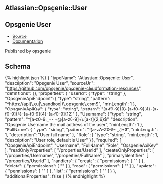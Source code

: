 
## Atlassian::Opsgenie::User

## Opsgenie User

- [Source](https:&#x2F;&#x2F;github.com&#x2F;opsgenie&#x2F;opsgenie-cloudformation-resources) 
- [Documentation]()

Published by opsgenie

## Schema
{% highlight json %}
{
    "typeName": "Atlassian::Opsgenie::User",
    "description": "Opsgenie User",
    "sourceUrl": "https://github.com/opsgenie/opsgenie-cloudformation-resources",
    "definitions": {},
    "properties": {
        "UserId": {
            "type": "string"
        },
        "OpsgenieApiEndpoint": {
            "type": "string",
            "pattern": "^https://api(\\.eu|\\.sandbox|)\\.opsgenie\\.com$",
            "minLength": 1
        },
        "OpsgenieApiKey": {
            "type": "string",
            "pattern": "[a-f0-9]{8}-[a-f0-9]{4}-[a-f0-9]{4}-[a-f0-9]{4}-[a-f0-9]{12}"
        },
        "Username": {
            "type": "string",
            "pattern": "^[a-z0-9._+-]+@[a-z0-9]+\\.[a-z]{2,6}$",
            "description": "Opsgenie Username the mail address of the user",
            "minLength": 1
        },
        "FullName": {
            "type": "string",
            "pattern": "^[a-zA-Z0-9- _.]+$",
            "minLength": 1,
            "description": "User full name"
        },
        "Role": {
            "type": "string",
            "minLength": 1,
            "description": "User role, default is User"
        }
    },
    "required": [
        "OpsgenieApiEndpoint",
        "Username",
        "FullName",
        "Role",
        "OpsgenieApiKey"
    ],
    "readOnlyProperties": [
        "/properties/UserId"
    ],
    "createOnlyProperties": [
        "/properties/Username",
        "/properties/FullName"
    ],
    "primaryIdentifier": [
        "/properties/UserId"
    ],
    "handlers": {
        "create": {
            "permissions": [
                ""
            ]
        },
        "delete": {
            "permissions": [
                ""
            ]
        },
        "read": {
            "permissions": [
                ""
            ]
        },
        "update": {
            "permissions": [
                ""
            ]
        },
        "list": {
            "permissions": [
                ""
            ]
        }
    },
    "additionalProperties": false
}
{% endhighlight %}
